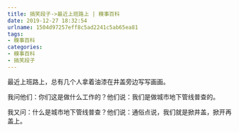 ```yaml
---
title: 搞笑段子->最近上班路上 | 糗事百科
date: 2019-12-27 18:32:54
urlname: 1504d97257eff8c5ad2241c5ab65ea81
tags: 
- 糗事百科
categories:
- 糗事百科
- 搞笑段子
---
```

最近上班路上，总有几个人拿着油漆在井盖旁边写写画画。

我问他们：你们这是做什么工作的？他们说：我们是做城市地下管线普查的。

我又问：什么是城市地下管线普查？他们说：通俗点说，我们就是掀井盖，掀开再盖上。


